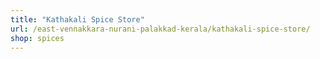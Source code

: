 ```yaml
---
title: "Kathakali Spice Store"
url: /east-vennakkara-nurani-palakkad-kerala/kathakali-spice-store/
shop: spices
---
```

